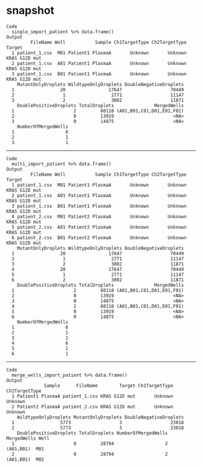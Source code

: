 # snapshot

    Code
      single_import_patient %>% data.frame()
    Output
             FileName Well           Sample Ch1TargetType Ch2TargetType        Target
      1 patient_1.csv  M01 Patient1 PlasmaA       Unknown       Unknown KRAS G12D mut
      2 patient_1.csv  A01 Patient1 PlasmaA       Unknown       Unknown KRAS G12D mut
      3 patient_1.csv  B01 Patient1 PlasmaA       Unknown       Unknown KRAS G12D mut
        MutantOnlyDroplets WildtypeOnlyDroplets DoubleNegativeDroplets
      1                 20                17647                  70449
      2                  1                 2771                  11147
      3                  2                 3002                  11871
        DoublePositiveDroplets TotalDroplets               MergedWells
      1                      2         88118 (A01,B01,C01,D01,E01,F01)
      2                      0         13919                      <NA>
      3                      0         14875                      <NA>
        NumberOfMergedWells
      1                   6
      2                   1
      3                   1

---

    Code
      multi_import_patient %>% data.frame()
    Output
             FileName Well           Sample Ch1TargetType Ch2TargetType        Target
      1 patient_1.csv  M01 Patient1 PlasmaA       Unknown       Unknown KRAS G12D mut
      2 patient_1.csv  A01 Patient1 PlasmaA       Unknown       Unknown KRAS G12D mut
      3 patient_1.csv  B01 Patient1 PlasmaA       Unknown       Unknown KRAS G12D mut
      4 patient_2.csv  M01 Patient2 PlasmaA       Unknown       Unknown KRAS G12D mut
      5 patient_2.csv  A01 Patient2 PlasmaA       Unknown       Unknown KRAS G12D mut
      6 patient_2.csv  B01 Patient2 PlasmaA       Unknown       Unknown KRAS G12D mut
        MutantOnlyDroplets WildtypeOnlyDroplets DoubleNegativeDroplets
      1                 20                17647                  70449
      2                  1                 2771                  11147
      3                  2                 3002                  11871
      4                 20                17647                  70449
      5                  1                 2771                  11147
      6                  2                 3002                  11871
        DoublePositiveDroplets TotalDroplets               MergedWells
      1                      2         88118 (A01,B01,C01,D01,E01,F01)
      2                      0         13919                      <NA>
      3                      0         14875                      <NA>
      4                      2         88118 (A01,B01,C01,D01,E01,F01)
      5                      0         13919                      <NA>
      6                      0         14875                      <NA>
        NumberOfMergedWells
      1                   6
      2                   1
      3                   1
      4                   6
      5                   1
      6                   1

---

    Code
      merge_wells_import_patient %>% data.frame()
    Output
                  Sample      FileName        Target Ch1TargetType Ch2TargetType
      1 Patient1 PlasmaA patient_1.csv KRAS G12D mut       Unknown       Unknown
      2 Patient2 PlasmaA patient_2.csv KRAS G12D mut       Unknown       Unknown
        WildtypeOnlyDroplets MutantOnlyDroplets DoubleNegativeDroplets
      1                 5773                  3                  23018
      2                 5773                  3                  23018
        DoublePositiveDroplets TotalDroplets NumberOfMergedWells MergedWells Well
      1                      0         28794                   2   (A01,B01)  M01
      2                      0         28794                   2   (A01,B01)  M02

